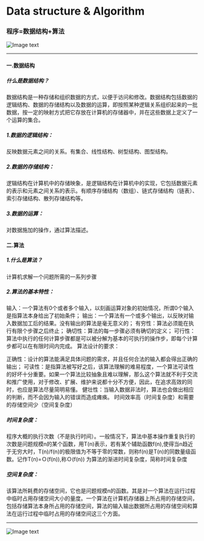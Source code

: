 # Data structure & Algorithm
### 程序=数据结构+算法

![Image text](https://github.com/tanfengjie/Algorithm/blob/master/images/DataSturcture-Algorithm.jpeg)

---
#### 一.数据结构
##### 什么是数据结构？

数据结构是一种存储和组织数据的方式，以便于访问和修改。数据结构包括数据的逻辑结构、数据的存储结构以及数据的运算，即按照某种逻辑关系组织起来的一批数据，按一定的映射方式把它存放在计算机的存储器中，并在这些数据上定义了一个运算的集合。

##### 1.数据的逻辑结构：
反映数据元素之间的关系。有集合、线性结构、树型结构、图型结构。
##### 2.数据的存储结构：
逻辑结构在计算机中的存储映象，是逻辑结构在计算机中的实现，它包括数据元素的表示和元素之间关系的表示。有顺序存储结构（数组）、链式存储结构（链表）、索引存储结构、散列存储结构等。
##### 3.数据的运算：
对数据施加的操作，通过算法描述。


#### 二.算法
##### 1.什么是算法？

计算机求解一个问题所需的一系列步骤

##### 2.算法的基本特性：

输入：一个算法有0个或者多个输入，以刻画运算对象的初始情况，所谓0个输入是指算法本身给出了初始条件；
输出：一个算法有一个或多个输出，以反映对输入数据加工后的结果。没有输出的算法是毫无意义的；
有穷性：算法必须能在执行有限个步骤之后终止；
确切性：算法的每一步骤必须有确切的定义；
可行性：算法中执行的任何计算步骤都是可以被分解为基本的可执行的操作步，即每个计算步都可以在有限时间内完成。
算法设计的要求：

正确性：设计的算法能满足具体问题的需求，并且任何合法的输入都会得出正确的输出；
可读性：是指算法被写好之后，该算法理解的难易程度，一个算法可读性的好坏十分重要。如果一个算法比较抽象且难以理解，那么这个算法就不利于交流和推广使用，对于修改、扩展、维护来说都十分不方便，因此，在追求高效的同时，也应是算法尽量简明易懂。
健壮性：当输入数据非法时，算法也会做出相应的判断，而不会因为输入的错误而造成瘫痪。
时间效率高（时间复杂度）和需要的存储空间少（空间复杂度）
##### 时间复杂度：

程序大概的执行次数（不是执行时间）。一般情况下，算法中基本操作重复执行的次数是问题规模n的某个函数，用T(n)表示，若有某个辅助函数f(n),使得当n趋近于无穷大时，T(n)/f(n)的极限值为不等于零的常数，则称f(n)是T(n)的同数量级函数。记作T(n)=Ｏ(f(n)),称Ｏ(f(n)) 为算法的渐进时间复杂度，简称时间复杂度

##### 空间复杂度：

该算法所耗费的存储空间，它也是问题规模n的函数。其是对一个算法在运行过程中临时占用存储空间大小的量度。一个算法在计算机存储器上所占用的存储空间，包括存储算法本身所占用的存储空间，算法的输入输出数据所占用的存储空间和算法在运行过程中临时占用的存储空间这三个方面。

---

![Image text](https://github.com/tanfengjie/Algorithm/blob/master/images/DataSturcture-Algorithm-X.jpeg)
